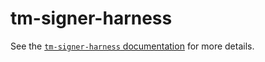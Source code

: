 # tm-signer-harness

See the [`tm-signer-harness`
documentation](https://tendermint.com/docs/tools/remote-signer-validation.html)
for more details.

